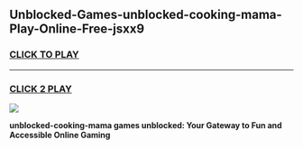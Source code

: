 
## Unblocked-Games-unblocked-cooking-mama-Play-Online-Free-jsxx9
<h3>
<a href="https://premium76.site?title=unblocked-cooking-mama&ref=26A">CLICK TO PLAY</a></h3>
<hr>

<h3>
<a href="https://premium76.site?title=unblocked-cooking-mama&ref=26A">CLICK 2 PLAY</a>
  
</h3>

<a href="https://premium76.site?title=unblocked-cooking-mama&ref=26A"><img src="https://clearcache.store/games.png"></a>


**unblocked-cooking-mama games unblocked: Your Gateway to Fun and Accessible Online Gaming**
